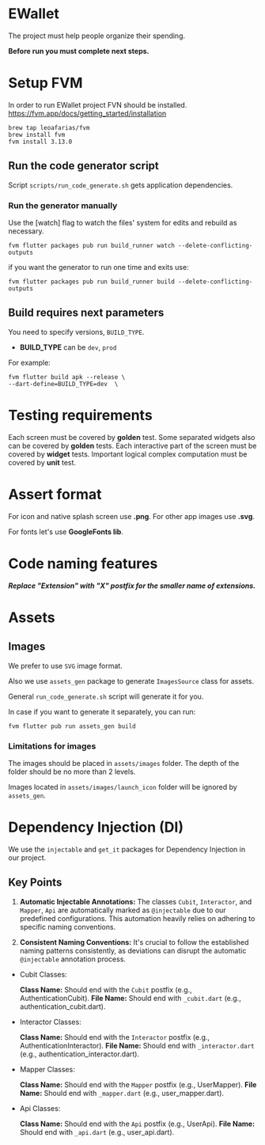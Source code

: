 # EWallet

The project must help people organize their spending.

**Before run you must complete next steps.**

# Setup FVM

In order to run EWallet project FVN should be installed. https://fvm.app/docs/getting_started/installation
```
brew tap leoafarias/fvm
brew install fvm
fvm install 3.13.0
```

## Run the code generator script

Script ```scripts/run_code_generate.sh``` gets application dependencies.

### Run the generator manually

Use the [watch] flag to watch the files' system for edits and rebuild as necessary.

```fvm flutter packages pub run build_runner watch --delete-conflicting-outputs```

if you want the generator to run one time and exits use:

```fvm flutter packages pub run build_runner build --delete-conflicting-outputs```

## Build requires next parameters

You need to specify versions, `BUILD_TYPE`.
* **BUILD_TYPE** can be `dev`, `prod`

For example:
```
fvm flutter build apk --release \
--dart-define=BUILD_TYPE=dev  \
```

# Testing requirements 

Each screen must be covered by **golden** test. Some separated widgets also can be covered by **golden** tests.
Each interactive part of the screen must be covered by **widget** tests.
Important logical complex computation must be covered by **unit** test.

# Assert format

For icon and native splash screen use **.png**. 
For other app images use **.svg**.

For fonts let's use **GoogleFonts lib**.

# Code naming features

***Replace "Extension" with "X" postfix for the smaller name of extensions.***


# Assets

## Images
We prefer to use `SVG` image format.

Also we use `assets_gen` package to generate `ImagesSource` class for assets.

General `run_code_generate.sh` script will generate it for you.

In case if you want to generate it separately, you can run:

```
fvm flutter pub run assets_gen build
``` 

### Limitations for images
The images should be placed in `assets/images` folder. The depth of the folder should be no more than 2 levels.

Images located in `assets/images/launch_icon` folder will be ignored by `assets_gen`.

# Dependency Injection (DI)

We use the `injectable` and `get_it` packages for Dependency Injection in our project.

## Key Points

1. **Automatic Injectable Annotations:** The classes `Cubit`, `Interactor`, and `Mapper`, `Api` are automatically marked as `@injectable` due to our predefined configurations.
   This automation heavily relies on adhering to specific naming conventions.

2. **Consistent Naming Conventions:** It's crucial to follow the established naming patterns consistently, as deviations can disrupt the automatic `@injectable` annotation process.

* Cubit Classes:

  **Class Name:** Should end with the `Cubit` postfix (e.g., AuthenticationCubit).
  **File Name:** Should end with `_cubit.dart` (e.g., authentication_cubit.dart).

* Interactor Classes:

  **Class Name:** Should end with the `Interactor` postfix (e.g., AuthenticationInteractor).
  **File Name:** Should end with `_interactor.dart` (e.g., authentication_interactor.dart).

* Mapper Classes:

  **Class Name:** Should end with the `Mapper` postfix (e.g., UserMapper).
  **File Name:** Should end with `_mapper.dart` (e.g., user_mapper.dart).

* Api Classes:

  **Class Name:** Should end with the `Api` postfix (e.g., UserApi).
  **File Name:** Should end with `_api.dart` (e.g., user_api.dart).

